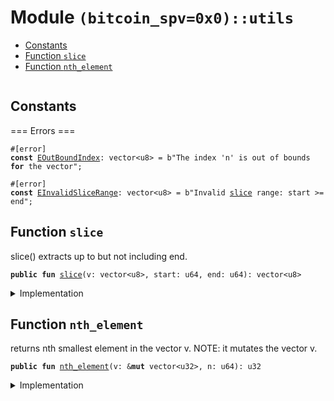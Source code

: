 
<a name="(bitcoin_spv=0x0)_utils"></a>

# Module `(bitcoin_spv=0x0)::utils`



-  [Constants](#@Constants_0)
-  [Function `slice`](#(bitcoin_spv=0x0)_utils_slice)
-  [Function `nth_element`](#(bitcoin_spv=0x0)_utils_nth_element)


<pre><code></code></pre>



<a name="@Constants_0"></a>

## Constants


<a name="(bitcoin_spv=0x0)_utils_EOutBoundIndex"></a>

=== Errors ===


<pre><code>#[error]
<b>const</b> <a href="../bitcoin_spv/utils.md#(bitcoin_spv=0x0)_utils_EOutBoundIndex">EOutBoundIndex</a>: vector&lt;u8&gt; = b"The index 'n' is out of bounds <b>for</b> the vector";
</code></pre>



<a name="(bitcoin_spv=0x0)_utils_EInvalidSliceRange"></a>



<pre><code>#[error]
<b>const</b> <a href="../bitcoin_spv/utils.md#(bitcoin_spv=0x0)_utils_EInvalidSliceRange">EInvalidSliceRange</a>: vector&lt;u8&gt; = b"Invalid <a href="../bitcoin_spv/utils.md#(bitcoin_spv=0x0)_utils_slice">slice</a> range: start &gt;= end";
</code></pre>



<a name="(bitcoin_spv=0x0)_utils_slice"></a>

## Function `slice`

slice() extracts up to but not including end.


<pre><code><b>public</b> <b>fun</b> <a href="../bitcoin_spv/utils.md#(bitcoin_spv=0x0)_utils_slice">slice</a>(v: vector&lt;u8&gt;, start: u64, end: u64): vector&lt;u8&gt;
</code></pre>



<details>
<summary>Implementation</summary>


<pre><code><b>public</b> <b>fun</b> <a href="../bitcoin_spv/utils.md#(bitcoin_spv=0x0)_utils_slice">slice</a>(v: vector&lt;u8&gt;, start: u64, end: u64): vector&lt;u8&gt; {
    <b>assert</b>!(start &lt; end, <a href="../bitcoin_spv/utils.md#(bitcoin_spv=0x0)_utils_EInvalidSliceRange">EInvalidSliceRange</a>);
    <b>assert</b>!(end &lt;= v.length(), <a href="../bitcoin_spv/utils.md#(bitcoin_spv=0x0)_utils_EOutBoundIndex">EOutBoundIndex</a>);
    <b>let</b> <b>mut</b> ans = vector[];
    <b>let</b> <b>mut</b> i = start;
    <b>while</b> (i &lt; end) {
        ans.push_back(v[i]);
        i = i + 1;
    };
    ans
}
</code></pre>



</details>

<a name="(bitcoin_spv=0x0)_utils_nth_element"></a>

## Function `nth_element`

returns nth smallest element in the vector v.
NOTE: it mutates the vector v.


<pre><code><b>public</b> <b>fun</b> <a href="../bitcoin_spv/utils.md#(bitcoin_spv=0x0)_utils_nth_element">nth_element</a>(v: &<b>mut</b> vector&lt;u32&gt;, n: u64): u32
</code></pre>



<details>
<summary>Implementation</summary>


<pre><code><b>public</b> <b>fun</b> <a href="../bitcoin_spv/utils.md#(bitcoin_spv=0x0)_utils_nth_element">nth_element</a>(v: &<b>mut</b> vector&lt;u32&gt;, n: u64): u32 {
    <b>let</b> <b>mut</b> i = 0;
    <b>let</b> len = v.length();
    <b>assert</b>!(n &lt; len, <a href="../bitcoin_spv/utils.md#(bitcoin_spv=0x0)_utils_EOutBoundIndex">EOutBoundIndex</a>);
    <b>while</b> (i &lt;= n) {
        <b>let</b> <b>mut</b> j = i + 1;
        <b>while</b> (j &lt; len) {
            <b>if</b> (v[i] &gt; v[j]) {
                v.swap(i, j);
            };
            j = j + 1;
        };
        i = i + 1;
    };
    v[n]
}
</code></pre>



</details>
